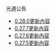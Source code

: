 光遇公告
- [0.28.0更新內容](0.28.0.md)
- [0.27.7更新內容](0.27.7.md)
- [0.27.6更新內容](0.27.6.md)
- [0.27.5更新內容](0.27.5.md)